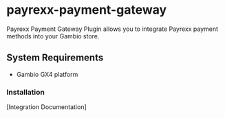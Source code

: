 # payrexx-payment-gateway
Payrexx Payment Gateway Plugin allows you to integrate Payrexx payment methods into your Gambio store.

## System Requirements

- Gambio GX4 platform

### Installation

[Integration Documentation]
